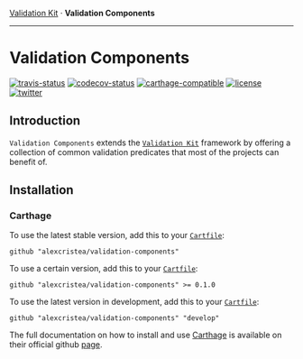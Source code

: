 [Validation Kit][validation-kit] · __Validation Components__

[validation-kit]: https://github.com/alexcristea/validation-kit
[validation-components]: https://github.com/alexcristea/validation-components 

-------

# Validation Components 
[![travis-status]][travis-overview] [![codecov-status]][codecov-overview] [![carthage-compatible]][carthage-overview] [![license]][license-overview] [![twitter]][twitter-overview]

[twitter]: https://img.shields.io/badge/twitter-%40nsgaora-blue.svg?style=flat
[twitter-overview]: https://twitter.com/nsagora


[license]: https://img.shields.io/badge/license-Apache%20License%202.0-blue.svg?style=flat
[license-overview]: http://choosealicense.com/licenses/apache-2.0/

[travis-status]: https://travis-ci.org/alexcristea/validation-components.svg?branch=develop
[travis-overview]: https://travis-ci.org/alexcristea/validation-components

[codecov-status]: https://codecov.io/gh/alexcristea/validation-components/branch/develop/graph/badge.svg
[codecov-overview]: https://codecov.io/gh/alexcristea/validation-components 

[carthage-compatible]: https://img.shields.io/badge/carthage-compatible-4BC51D.svg?style=flat
[carthage-overview]: https://github.com/Carthage/Carthage

## Introduction

`Validation Components` extends the [`Validation Kit`][validation-kit] framework by offering a collection of common validation predicates that most of the projects can benefit of.

## Installation

### Carthage

To use the latest stable version, add this to your [`Cartfile`][carthage-cartfile]:

``` 
github "alexcristea/validation-components" 
```

To use a certain version, add this to your [`Cartfile`][carthage-cartfile]:

``` 
github "alexcristea/validation-components" >= 0.1.0 
```

To use the latest version in development, add this to your [`Cartfile`][carthage-cartfile]:

``` 
github "alexcristea/validation-components" "develop" 
```

The full documentation on how to install and use [Carthage][carthage] is available on their official github [page][carthage].

[carthage]: https://github.com/Carthage/Carthage
[carthage-cartfile]: https://github.com/Carthage/Carthage/blob/master/Documentation/Artifacts.md#cartfile

